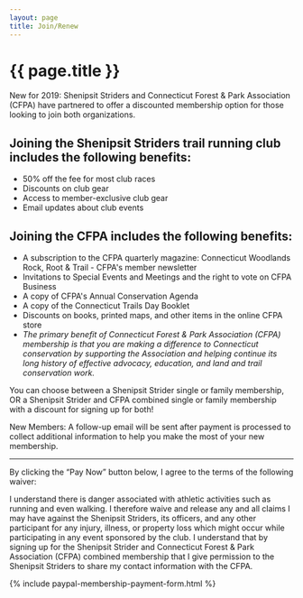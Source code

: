 ```yaml
---
layout: page
title: Join/Renew
---
```


# {{ page.title }}

<div class="alert alert-info">
New for 2019: Shenipsit Striders and Connecticut Forest & Park Association (CFPA) have partnered to offer a discounted membership option for those looking to join both organizations.
</div>

<h2 class="h6">Joining the Shenipsit Striders trail running club includes the following benefits:</h2>

* 50% off the fee for most club races
* Discounts on club gear
* Access to member-exclusive club gear
* Email updates about club events

<h2 class="h6">Joining the CFPA includes the following benefits:</h2>

* A subscription to the CFPA quarterly magazine: Connecticut Woodlands Rock, Root & Trail - CFPA's member newsletter
* Invitations to Special Events and Meetings and the right to vote on CFPA Business
* A copy of CFPA's Annual Conservation Agenda
* A copy of the Connecticut Trails Day Booklet
* Discounts on books, printed maps, and other items in the online CFPA store
* *The primary benefit of Connecticut Forest & Park Association (CFPA) membership is that you are making a difference to Connecticut conservation by supporting the Association and helping continue its long history of effective advocacy, education, and land and trail conservation work.*

You can choose between a Shenipsit Strider single or family membership, OR a Shenipsit Strider and CFPA combined single or family membership with a discount for signing up for both!

New Members: A follow-up email will be sent after payment is processed to collect additional information to help you make the most of your new membership.

* * *

By clicking the “Pay Now” button below, I agree to the terms of the following waiver:

<div class="alert alert-warning">
I understand there is danger associated with athletic activities such as running
 and even walking. I therefore waive and release any and all claims I may have 
against the Shenipsit Striders, its officers, and any other participant for any 
injury, illness, or property loss which might occur while participating in any 
event sponsored by the club. I understand that by signing up for the Shenipsit 
Strider and Connecticut Forest & Park Association (CFPA) combined membership 
that I give permission to the Shenipsit Striders to share my contact information
 with the CFPA.
 </div>

{% include paypal-membership-payment-form.html %}

